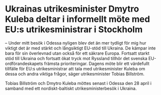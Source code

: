 # Ukrainas utrikesminister Dmytro Kuleba deltar i informellt möte med EU:s utrikesministrar i Stockholm

– Under mitt besök i Odessa nyligen blev det än mer tydligt för mig hur viktigt det är med stärkt och långsiktigt EU\-stöd till Ukraina. De kämpar inte bara för sin överlevnad utan också för ett säkrare Europa. Fortsatt starkt stöd till Ukraina och fortsatt ökat tryck mot Ryssland tillhör det svenska EU\-ordförandeskapets främsta prioriteringar. Dagens möte blir ett värdefullt tillfälle för EU:s utrikesministrar att tala med utrikesminister Kuleba om dessa och andra viktiga frågor, säger utrikesminister Tobias Billström.

Tobias Billström och Dmytro Kuleba möttes senast i Odessa den 28 april i samband med ett nordiskt\-baltiskt utrikesministerbesök i Ukraina.
